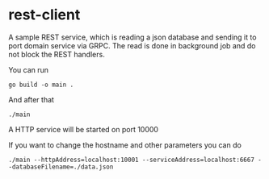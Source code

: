 # rest-client

A sample REST service, which is reading a json database and sending it to port domain service via GRPC. The read is done in background job and do not block the REST handlers.

You can run 

```
go build -o main .
```

And after that

```
./main
```

A HTTP service will be started on port 10000

If you want to change the hostname and other parameters you can do

```
./main --httpAddress=localhost:10001 --serviceAddress=localhost:6667 --databaseFilename=./data.json
```
